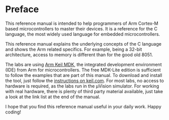 # Preface

This reference manual is intended to help programmers of Arm Cortex-M based microcontrollers to master their devices. It is a reference for the C language, the most widely used language for embedded microcontrollers.

This reference manual explains the underlying concepts of the C language and shows the Arm related specifics. For example, being a 32-bit architecture, access to memory is different than for the good old 8051.

The labs are using [Arm Keil MDK](https://www2.keil.com/mdk5), the integrated development environment (IDE) from Arm for microcontrollers. The free MDK-Lite edition is sufficient to follow the examples that are part of this manual. To download and install the tool, just follow the [instructions on keil.com](http://www2.keil.com/mdk5/install/). For most labs, no access to hardware is required, as the labs run in the µVision simulator. For working with real hardware, there is plenty of third party material available, just take a look at the link list at the end of the manual.

I hope that you find this reference manual useful in your daily work. Happy coding!
